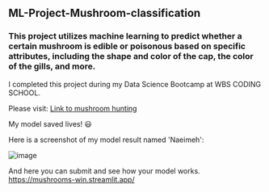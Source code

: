 ## ML-Project-Mushroom-classification
### This project utilizes machine learning to predict whether a certain mushroom is edible or poisonous based on specific attributes, including the shape and color of the cap, the color of the gills, and more.

I completed this project during my Data Science Bootcamp at WBS CODING SCHOOL. 

Please visit: [Link to mushroom hunting](https://en.wikipedia.org/wiki/Mushroom_hunting)

My model saved lives! :smiley:

Here is a screenshot of my model result named 'Naeimeh':

![image]()

And here you can submit and see how your model works. 
https://mushrooms-win.streamlit.app/

